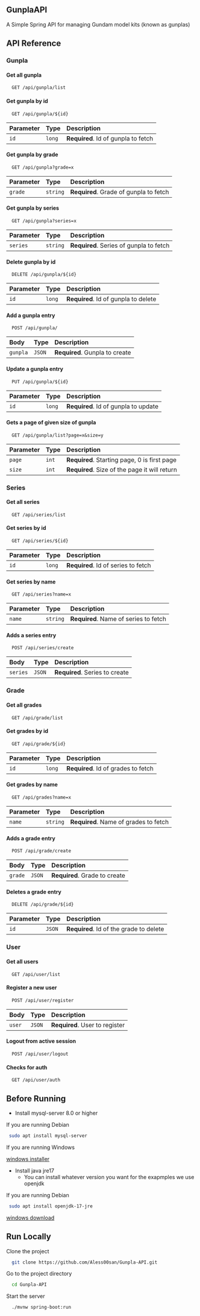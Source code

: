 
## GunplaAPI

A Simple Spring API for managing Gundam model kits (known as gunplas)


## API Reference

### Gunpla
#### Get all gunpla

```http
  GET /api/gunpla/list
```

#### Get gunpla by id

```http
  GET /api/gunpla/${id}
```

| Parameter | Type     | Description                       |
| :-------- | :------- | :-------------------------------- |
| `id`      | `long` | **Required**. Id of gunpla to fetch |

#### Get gunpla by grade

```http
  GET /api/gunpla?grade=x
```

| Parameter | Type     | Description                       |
| :-------- | :------- | :-------------------------------- |
| `grade`      | `string` | **Required**. Grade of gunpla to fetch |

#### Get gunpla by series

```http
  GET /api/gunpla?series=x
```

| Parameter | Type     | Description                       |
| :-------- | :------- | :-------------------------------- |
| `series`      | `string` | **Required**. Series of gunpla to fetch |

#### Delete gunpla by id

```http
  DELETE /api/gunpla/${id}
```

| Parameter | Type     | Description                       |
| :-------- | :------- | :-------------------------------- |
| `id`      | `long` | **Required**. Id of gunpla to delete |

#### Add a gunpla entry

```http
  POST /api/gunpla/
```

| Body | Type     | Description                       |
| :-------- | :------- | :-------------------------------- |
| `gunpla`      | `JSON` | **Required**. Gunpla to create |

#### Update a gunpla entry

```http
  PUT /api/gunpla/${id}
```

| Parameter | Type     | Description                       |
| :-------- | :------- | :-------------------------------- |
| `id`      | `long` | **Required**. Id of gunpla to update |

#### Gets a page of given size of gunpla

```http
  GET /api/gunpla/list?page=x&size=y
```

| Parameter | Type     | Description                       |
| :-------- | :------- | :-------------------------------- |
| `page`      | `int` | **Required**. Starting page, 0 is first page|
| `size`      | `int` | **Required**. Size of the page it will return|

### Series

#### Get all series

```http
  GET /api/series/list
```

#### Get series by id

```http
  GET /api/series/${id}
```

| Parameter | Type     | Description                       |
| :-------- | :------- | :-------------------------------- |
| `id`      | `long` | **Required**. Id of series to fetch |

#### Get series by name

```http
  GET /api/series?name=x
```

| Parameter | Type     | Description                       |
| :-------- | :------- | :-------------------------------- |
| `name`      | `string` | **Required**. Name of series to fetch |

#### Adds a series entry

```http
  POST /api/series/create
```

| Body | Type     | Description                       |
| :-------- | :------- | :-------------------------------- |
| `series`      | `JSON` | **Required**. Series to create |

### Grade

#### Get all grades

```http
  GET /api/grade/list
```

#### Get grades by id

```http
  GET /api/grade/${id}
```

| Parameter | Type     | Description                       |
| :-------- | :------- | :-------------------------------- |
| `id`      | `long` | **Required**. Id of grades to fetch |

#### Get grades by name

```http
  GET /api/grades?name=x
```

| Parameter | Type     | Description                       |
| :-------- | :------- | :-------------------------------- |
| `name`      | `string` | **Required**. Name of grades to fetch |

#### Adds a grade entry

```http
  POST /api/grade/create
```

| Body | Type     | Description                       |
| :-------- | :------- | :-------------------------------- |
| `grade`      | `JSON` | **Required**. Grade to create |

#### Deletes a grade entry

```http
  DELETE /api/grade/${id}
```

| Parameter | Type     | Description                       |
| :-------- | :------- | :-------------------------------- |
| `id`      | `JSON` | **Required**. Id of the grade to delete |

### User

#### Get all users

```http
  GET /api/user/list
```

#### Register a new user

```http
  POST /api/user/register
```

| Body | Type     | Description                       |
| :-------- | :------- | :-------------------------------- |
| `user`      | `JSON` | **Required**. User to register |

#### Logout from active session

```http
  POST /api/user/logout
```

#### Checks for auth

```http
  GET /api/user/auth
```

## Before Running

- Install mysql-server 8.0 or higher

If you are running Debian
```bash
 sudo apt install mysql-server
```
    
If you are running Windows 

[windows installer](https://dev.mysql.com/downloads/installer)

- Install java jre17
    - You can install whatever version you want for the exapmples we use openjdk

If you are running Debian

```bash
 sudo apt install openjdk-17-jre
```

[windows download](https://jdk.java.net/archivel)


## Run Locally

Clone the project

```bash
  git clone https://github.com/Aless00san/Gunpla-API.git
```

Go to the project directory

```bash
  cd Gunpla-API
```

Start the server

```bash
  ./mvnw spring-boot:run
```

